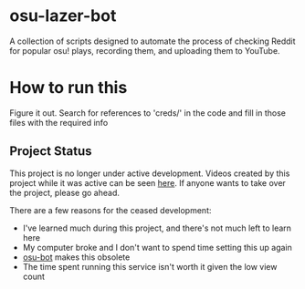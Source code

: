 # osu-lazer-bot
A collection of scripts designed to automate the process of checking Reddit for popular osu! plays, recording them, and uploading them to YouTube.

# How to run this
Figure it out. Search for references to 'creds/' in the code and fill in those files with the required info


## Project Status
This project is no longer under active development. Videos created by this project while it was active can be seen [here](https://www.youtube.com/channel/UCWUoXuSht6uy-evWTxpKFcQ). If anyone wants to take over the project, please go ahead.

There are a few reasons for the ceased development: 
- I've learned much during this project, and there's not much left to learn here
- My computer broke and I don't want to spend time setting this up again
- [osu-bot](https://github.com/christopher-dG/osu-bot) makes this obsolete
- The time spent running this service isn't worth it given the low view count

